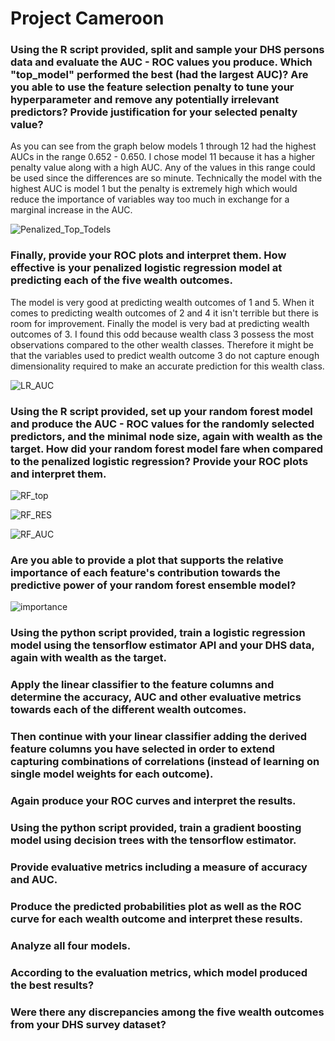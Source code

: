 # Project Cameroon


### Using the R script provided, split and sample your DHS persons data and evaluate the AUC - ROC values you produce. Which "top_model" performed the best (had the largest AUC)? Are you able to use the feature selection penalty to tune your hyperparameter and remove any potentially irrelevant predictors? Provide justification for your selected penalty value? 

As you can see from the graph below models 1 through 12 had the highest AUCs in the range 0.652 - 0.650. I chose model 11 because it has a higher penalty value along with a high AUC. Any of the values in this range could be used since the differences are so minute. Technically the model with the highest AUC is model 1 but the penalty is extremely high which would reduce the importance of variables way too much in exchange for a marginal increase in the AUC.

![Penalized_Top_Todels](top_models.PNG)


### Finally, provide your ROC plots and interpret them. How effective is your penalized logistic regression model at predicting each of the five wealth outcomes.

The model is very good at predicting wealth outcomes of 1 and 5. When it comes to predicting wealth outcomes of 2 and 4 it isn't terrible but there is room for improvement. Finally the model is very bad at predicting wealth outcomes of 3.
I found this odd because wealth class 3 possess the most observations compared to the other wealth classes. Therefore it might be that the variables used to predict wealth outcome 3 do not capture enough dimensionality required to make an accurate prediction for this wealth class.

![LR_AUC](lr_auc.png)



### Using the R script provided, set up your random forest model and produce the AUC - ROC values for the randomly selected predictors, and the minimal node size, again with wealth as the target. How did your random forest model fare when compared to the penalized logistic regression? Provide your ROC plots and interpret them.

![RF_top](rf_res_top_models1.PNG)

![RF_RES](rf_res.png)

![RF_AUC](rf_auc.png)





### Are you able to provide a plot that supports the relative importance of each feature's contribution towards the predictive power of your random forest ensemble model?

![importance](last_rf_fit.png)

### Using the python script provided, train a logistic regression model using the tensorflow estimator API and your DHS data, again with wealth as the target.


### Apply the linear classifier to the feature columns and determine the accuracy, AUC and other evaluative metrics towards each of the different wealth outcomes.


### Then continue with your linear classifier adding the derived feature columns you have selected in order to extend capturing combinations of correlations (instead of learning on single model weights for each outcome).


### Again produce your ROC curves and interpret the results.


### Using the python script provided, train a gradient boosting model using decision trees with the tensorflow estimator. 


### Provide evaluative metrics including a measure of accuracy and AUC. 


### Produce the predicted probabilities plot as well as the ROC curve for each wealth outcome and interpret these results.


### Analyze all four models. 


### According to the evaluation metrics, which model produced the best results? 


### Were there any discrepancies among the five wealth outcomes from your DHS survey dataset?
